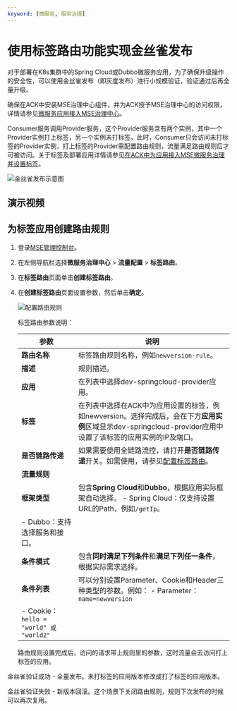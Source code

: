 ```yaml
---
keyword: [微服务, 服务治理]
---
```


# 使用标签路由功能实现金丝雀发布

对于部署在K8s集群中的Spring Cloud或Dubbo微服务应用，为了确保升级操作的安全性，可以使用金丝雀发布（即灰度发布）进行小规模验证，验证通过后再全量升级。

确保在ACK中安装MSE治理中心组件，并为ACK授予MSE治理中心的访问权限，详情请参见[微服务应用接入MSE治理中心]()。

Consumer服务调用Provider服务，这个Provider服务含有两个实例，其中一个Provider实例打上标签，另一个实例未打标签。此时，Consumer只会访问未打标签的Provider实例，打上标签的Provider需配置路由规则，流量满足路由规则后才可被访问。关于标签及部署应用详情请参见[在ACK中为应用接入MSE微服务治理并设置标签]()。

![金丝雀发布示意图](https://static-aliyun-doc.oss-cn-hangzhou.aliyuncs.com/assets/img/zh-CN/9381001061/p169462.png)

## 演示视频



## 为标签应用创建路由规则

1.  登录[MSE管理控制台](https://mse.console.aliyun.com)。

2.  在左侧导航栏选择**微服务治理中心** \> **流量配置** \> **标签路由**。

3.  在**标签路由**页面单击**创建标签路由**。

4.  在**创建标签路由**页面设置参数，然后单击**确定**。

    ![配置路由规则](https://static-aliyun-doc.oss-cn-hangzhou.aliyuncs.com/assets/img/zh-CN/7169480061/p169568.png)

    标签路由参数说明：

    |参数|说明|
    |--|--|
    |**路由名称**|标签路由规则名称，例如`newversion-rule`。|
    |**描述**|规则描述。|
    |**应用**|在列表中选择dev-springcloud-provider应用。|
    |**标签**|在列表中选择在ACK中为应用设置的标签，例如newversion。选择完成后，会在下方**应用实例**区域显示dev-springcloud-provider应用中设置了该标签的应用实例的IP及端口。|
    |**是否链路传递**|如果需要使用全链路流控，请打开**是否链路传递**开关。如需使用，请参见[配置标签路由]()。|
    |**流量规则**|
    |**框架类型**|包含**Spring Cloud**和**Dubbo**，根据应用实际框架自动选择。     -   Spring Cloud：仅支持设置URL的Path，例如`/getIp`。
    -   Dubbo：支持选择服务和接口。 |
    |**条件模式**|包含**同时满足下列条件**和**满足下列任一条件**，根据实际需求选择。|
    |**条件列表**|可以分别设置Parameter、Cookie和Header三种类型的参数。例如：     -   Parameter：`name=newversion`
    -   Cookie：`hello = "world" 或 "world2"` |

    路由规则设置完成后，访问的请求带上规则里的参数，这时流量会去访问打上标签的应用。


金丝雀验证成功 - 全量发布。未打标签的应用版本修改成打了标签的应用版本。

金丝雀验证失败 - 新版本回滚。这个场景下关闭路由规则，规则下次发布的时候可以再次复用。

